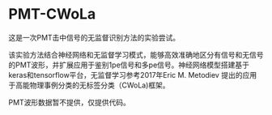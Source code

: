 # PMT-CWoLa
这是一次PMT击中信号的无监督识别方法的实验尝试。

该实验方法结合神经网络和无监督学习模式，能够高效准确地区分有信号和无信号的PMT波形，并扩展应用于鉴别1pe信号和多pe信号。神经网络模型搭建基于keras和tensorflow平台，无监督学习参考2017年Eric M. Metodiev 提出的应用于高能物理事例分类的无标签分类（CWoLa)框架。

PMT波形数据暂不提供，仅提供代码。
